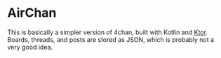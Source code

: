 # AirChan
This is basically a simpler version of 4chan, built with Kotlin and [Ktor](https://github.com/ktorio/ktor). Boards, threads, and posts are stored as JSON, which is probably not a very good idea.
